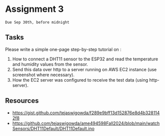 # Assignment 3
`Due Sep 30th, before midnight`


## Tasks
Please write a simple one-page step-by-step tutorial on :

1. How to connect a DHT11 sensor to the ESP32 and read the temperature and humidity values from the sensor. 
2. Send this data over http to a server running on AWS EC2 instance (use screenshot where necessary).
3. How the EC2 server was configured to receive the test data (using http-server).


## Resources
- https://gist.github.com/tejaswigowda/f289e9bff13d152876e8d4b3281142f8
- https://github.com/tejaswigowda/ame494598Fall2024/blob/main/watchSensors/DHT11Default/DHT11Default.ino


